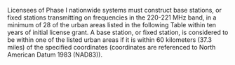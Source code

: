 Licensees of Phase I nationwide systems must construct base stations, or fixed stations transmitting on frequencies in the 220-221 MHz band, in a minimum of 28 of the urban areas listed in the following Table within ten years of initial license grant. A base station, or fixed station, is considered to be within one of the listed urban areas if it is within 60 kilometers (37.3 miles) of the specified coordinates (coordinates are referenced to North American Datum 1983 (NAD83)).
                                

